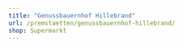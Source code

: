 ```yaml
---
title: "Genussbauernhof Hillebrand"
url: /premstaetten/genussbauernhof-hillebrand/
shop: Supermarkt
---
```

